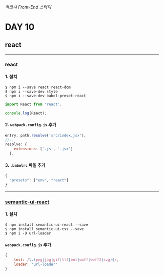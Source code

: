 ###### 하코사 Front-End 스터디

# DAY 10
## react

---

### react

#### 1. 설치

```CLI
$ npm i --save react react-dom
$ npm i --save-dev style
$ npm i --save-dev babel-preset-react
```

```js
import React from 'react';

console.log(React);
```

#### 2. `webpack.config.js` 추가

```js
entry: path.resolve('src/index.jsx'),
//...
resolve: {
    extensions: ['.js', '.jsx']
  },
```

#### 3. `.babelrc` 파일 추가

```js
{
  "presets": ["env", "react"]
}
```

---

### [semantic-ui-react](https://react.semantic-ui.com/usage)

#### 1. 설치

```CLI
$ npm install semantic-ui-react --save
$ npm install semantic-ui-css --save
$ npm i -D url-loader
```

#### `webpack.config.js` 추가

```js
{
    test: /\.(png|jpg|gif|ttf|eot|woff|woff2|svg)$/,
    loader: 'url-loader'
}
```
